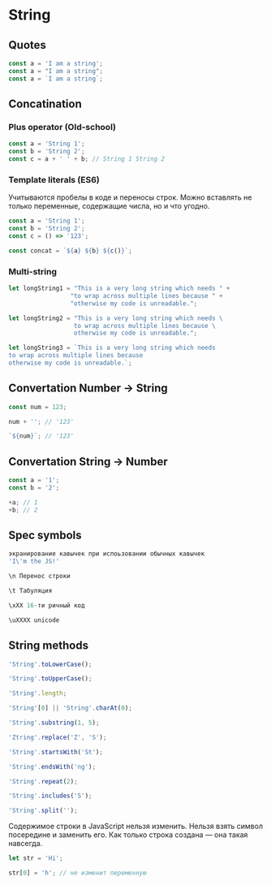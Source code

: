 # String

## Quotes

```js
const a = 'I am a string';
const a = "I am a string";
const a = `I am a string`;
```

## Concatination

### Plus operator (Old-school)

```js
const a = 'String 1';
const b = 'String 2';
const c = a + ' ' + b; // String 1 String 2
```

### Template literals (ES6)

Учитываются пробелы в коде и переносы строк.
Можно вставлять не только переменные, содержащие числа, но и что угодно.

```js
const a = 'String 1';
const b = 'String 2';
const c = () => '123';

const concat = `${a} ${b} ${c()}`;
```

### Multi-string

```js
let longString1 = "This is a very long string which needs " +
                 "to wrap across multiple lines because " +
                 "otherwise my code is unreadable.";

let longString2 = "This is a very long string which needs \
                  to wrap across multiple lines because \
                  otherwise my code is unreadable.";

let longString3 = `This is a very long string which needs
to wrap across multiple lines because
otherwise my code is unreadable.`;
```

## Convertation Number -> String

```js
const num = 123;

num + ''; // '123'

`${num}`; // '123'
```

## Convertation String -> Number

```js
const a = '1';
const b = '2';

+a; // 1
+b; // 2
```

## Spec symbols

```js
экранирование кавычек при испоьзовании обычных кавычек
'I\'m the JS!'

\n Перенос строки

\t Табуляция

\xXX 16-ти ричный код

\uXXXX unicode
```

## String methods

```js
'String'.toLowerCase();

'String'.toUpperCase();

'String'.length;

'String'[0] || 'String'.charAt(0);

'String'.substring(1, 5);

'Ztring'.replace('Z', 'S');

'String'.startsWith('St');

'String'.endsWith('ng');

'String'.repeat(2);

'String'.includes('S');

'String'.split('');
```

Содержимое строки в JavaScript нельзя изменить. Нельзя взять символ посередине и заменить его. Как только строка создана — она такая навсегда.

```js
let str = 'Hi';

str[0] = 'h'; // не изменит переменную
```
